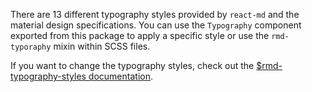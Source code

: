 There are 13 different typography styles provided by `react-md` and the material
design specifications. You can use the `Typography` component exported from this
package to apply a specific style or use the `rmd-typoraphy` mixin within SCSS
files.

If you want to change the typography styles, check out the
[$rmd-typography-styles documentation](/packages/typography/sassdoc#typography-variable-rmd-typography-styles).
